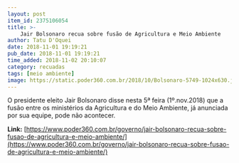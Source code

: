 ```yaml
---
layout: post
item_id: 2375106054
title: >-
    Jair Bolsonaro recua sobre fusão de Agricultura e Meio Ambiente
author: Tatu D'Oquei
date: 2018-11-01 19:19:21
pub_date: 2018-11-01 19:19:21
time_added: 2018-11-02 20:10:07
category: recuadas
tags: [meio ambiente]
image: https://static.poder360.com.br/2018/10/Bolsonaro-5749-1024x630.jpg
---
```


O presidente eleito Jair Bolsonaro disse nesta 5ª feira (1º.nov.2018) que a fusão entre os ministérios da Agricultura e do Meio Ambiente, já anunciada por sua equipe, pode não acontecer.

**Link:** [https://www.poder360.com.br/governo/jair-bolsonaro-recua-sobre-fusao-de-agricultura-e-meio-ambiente/](https://www.poder360.com.br/governo/jair-bolsonaro-recua-sobre-fusao-de-agricultura-e-meio-ambiente/)

